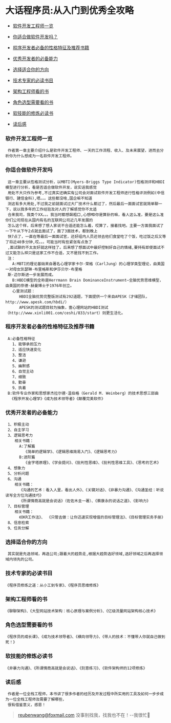 # 大话程序员:从入门到优秀全攻略

 - [软件开发工程师一览](#软件开发工程师一览)
 
 - [你适合做软件开发吗？](#你适合做软件开发吗)
 
 - [程序开发者必备的性格特征及推荐书籍](#程序开发者必备的性格特征及推荐书籍)
 
 - [优秀开发者的必备能力](#优秀开发者的必备能力)
 
 - [选择适合你的方向](#选择适合你的方向)
 
 - [技术专家的必读书目](#技术专家的必读书目)
 
 - [架构工程师看的书](#架构工程师看的书)
 
 - [角色选型需要看的书](#角色选型需要看的书)
 
 - [软技能的修炼必读书](#软技能的修炼必读书)
 
 - [读后感](#读后感)
 
 ### 软件开发工程师一览
     作者第一章主要介绍什么是软件开发工程师、一天的工作流程、收入、及未来展望，进而去分析你为什么想成为一名软件开发工程师。
 
 ### 你适合做软件开发吗
     这一章主要从性格测试分析，以MBTI(Myers-Briggs Type Indicator)性格测评和HBDI模型进行分析，看是否适合做软件开发，说实话我感觉
     用处不大只作为参考,不过真实还确实有公司会对面试软件开发工程师进行性格评测例如(中信银行、建信金科),嗯。。。这些都没啥,国企嘛不知道
     测这有多大用处,不过我之前就面试过大厂技术什么都过了，然后最后一面面试官就简单聊一下，说以我多年的工作经验及对人的了解感觉你不太适
     合来我司，我类个XX。。。我当时都想飙粗口,心想MD你是算卦的嘛，看人这么准，要是这么准你们公司现在从国内有名的互联网公司近几年发展的
     怎么这个样，后来想了想人家说不合适还能怎么着，哎算了，接着找吧。主要一方面我面试了一下午从下午2点就去面试了，面了3面技术，都到晚上
     快7点了，一直在等最后一面面试官，还好组内人员还领去他们食堂吃了个饭，吃过饭之后又等了将近40多分钟,哎。。。可能当时有些紧张有点急了
     ,面试聊的不太友好就这样挂了。后来想了想面试中最好控制好自己的情绪,要持有即使面试不过又能怎么样只是这家工作不合适，又不是找不到工作。
     注：
       A:MBTI的理论基础来自著名心理学家卡尔·荣格（CarlJung）的心理学类型理论，由美国一对母女凯瑟琳·布里格斯和伊莎贝尔·布里格
     斯·迈尔斯进一步发展而成。
       B:HBDI模型的全称是Herrmann Brain DominanceInstrument—全脑优势思维模型，由美国的奈德·赫曼博士于1976年创立。
       心里测试题：
          HBDI全脑优势完整版测试有292道题，下面提供一个来自APESK（才储团队，http://www.apesk.com/hbdi/）
          APESK的测试题目较为抽象，壹心理网站的HBDI测试（http://www.xinli001.com/ceshi/833/start）则更生活化。
 
 ### 程序开发者必备的性格特征及推荐书籍
     A:必备性格特征
       1、能够承担压力
       2、适应快速变化
       3、整洁
       4、谦逊
       5、幽默感
       6、自觉主动
       7、细致
       8、勤奋
       9、执着
     B:软件专业作家和思想家杰拉尔德·温伯格（Gerald M. Weinberg）的技术思想三部曲
      《程序开发心理学》《成为技术领导者》《颠覆完美软件》
 
 ### 优秀开发者的必备能力
     1、积极主动
     2、自主学习
     3、逻辑思考力
        相关书籍：
          A:了解篇
            《简单的逻辑学》、《逻辑思维简易入门》、《逻辑思考力》
          B:进阶篇
            《金字塔原理》、《学会提问》、《批判性思维》、《批判性思维工具》、《思考的艺术》
     4、想象力
     5、分析问题
     6、沟通
        相关书籍：
          《沟通的艺术：看入人里，看出人外》、《关键对话》、《非暴力沟通》、《沟通圣经：听说读写全方位沟通技巧》
          《所谓情商高就是会说话》（佐佐木圭一著）、《蔡康永的说话之道》、《影响力》
     7、目标管理
        相关书籍：
          《OKR工作法》、 《只管去做：让你迅速实现增值的目标管理法》、《目标管理实务手册》 
     8、信息检索
     9、任务分解           
 
 ### 选择适合你的方向
     其实就是先选领域，再选公司;跟着大的趋势走,根据大趋势选好领域,选好领域之后再选择领域内领先的公司。       
 
 ### 技术专家的必读书目
    《程序员修炼之道：从小工到专家》、《程序员思维修炼》
    
 ### 架构工程师看的书
    《聊聊架构》、《大型网站技术架构：核心原理与案例分析》、《亿级流量网站架构核心技术》
 
 ### 角色选型需要看的书
    《程序员的成长课》、《成为技术领导者》、《横向领导力》、《带人的技术：不懂带人你就自己做到死！》
 
 ### 软技能的修炼必读书
    《非暴力沟通》、《所谓情商高就是会说话》、《刻意练习》、《软件架构师的12项修炼》    
        
 ### 读后感
     作者是一位全栈工程师，本书讲了很多作者的经历及开发过程中所实用的工具及如何一步步成为一位全栈工程师及需要了解哪些，
     很有借鉴意义，感恩！
       
> reubenwang@foxmail.com
> 没事别找我，找我也不在！--我很忙🦆